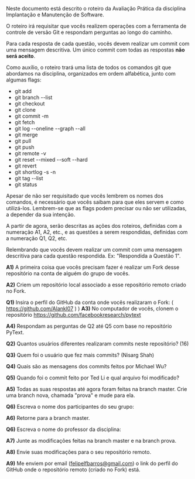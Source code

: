 ﻿Neste documento está descrito o roteiro da Avaliação Prática da disciplina Implantação e Manutenção de Software.

O roteiro irá requisitar que vocês realizem operações com a ferramenta de controle de versão Git e respondam perguntas ao longo do caminho.

Para cada resposta de cada questão, vocês devem realizar um commit com uma mensagem descritiva. Um único commit com todas as respostas **não será aceito**.

Como auxílio, o roteiro trará uma lista de todos os comandos git que abordamos na disciplina, organizados em ordem alfabética, junto com algumas flags:

* git add
* git branch --list
* git checkout
* git clone
* git commit -m
* git fetch
* git log --oneline --graph --all
* git merge
* git pull
* git push
* git remote -v
* git reset --mixed --soft --hard
* git revert
* git shortlog -s -n
* git tag --list
* git status

Apesar de não ser requisitado que vocês lembrem os nomes dos comandos, é necessário que vocês saibam para que eles servem e como utilizá-los. Lembrem-se que as flags podem precisar ou não ser utilizadas, a depender da sua intenção.

A partir de agora, serão descritas as ações dos roteiros, definidas com a numeração A1, A2, etc., e as questões a serem respondidas, definidas com a numeração Q1, Q2, etc.

Relembrando que vocês devem realizar um commit com uma mensagem descritiva para cada questão respondida. Ex: "Respondida a Questão 1".

**A1)** A primeira coisa que vocês precisam fazer é realizar um Fork desse repositório na conta de alguém do grupo de vocês.

**A2)** Criem um repositório local associado a esse repositório remoto criado no Fork.

**Q1)** Insira o perfil do GitHub da conta onde vocês realizaram o Fork: ( https://github.com/Alankl07 )
)
**A3)** No computador de vocês, clonem o repositório https://github.com/facebookresearch/pytext

**A4)** Respondam as perguntas de Q2 até Q5 com base no repositório PyText.

**Q2)** Quantos usuários diferentes realizaram commits neste repositório? (16)

**Q3)** Quem foi o usuário que fez mais commits? (Nisarg Shah)

**Q4)** Quais são as mensagens dos commits feitos por Michael Wu? 

**Q5)** Quando foi o commit feito por Ted Li e qual arquivo foi modificado? 

**A5)** Todas as suas respostas até agora foram feitas na branch master. Crie uma branch nova, chamada "prova" e mude para ela.

**Q6)** Escreva o nome dos participantes do seu grupo: 

**A6)** Retorne para a branch master.

**Q6)** Escreva o nome do professor da disciplina: 

**A7)** Junte as modificações feitas na branch master e na branch prova.

**A8)** Envie suas modificações para o seu repositório remoto.

**A9)** Me enviem por email (felipelfbarros@gmail.com) o link do perfil do GitHub onde o repositório remoto (criado no Fork) está.
